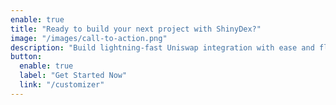 ```yaml
---
enable: true
title: "Ready to build your next project with ShinyDex?"
image: "/images/call-to-action.png"
description: "Build lightning-fast Uniswap integration with ease and flexibility."
button:
  enable: true
  label: "Get Started Now"
  link: "/customizer"
---
```

